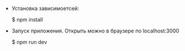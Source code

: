- Установка зависимоетсей:

  $ npm install

- Запуск приложения. Открыть можно в браузере по localhost:3000

  $ npm run dev
